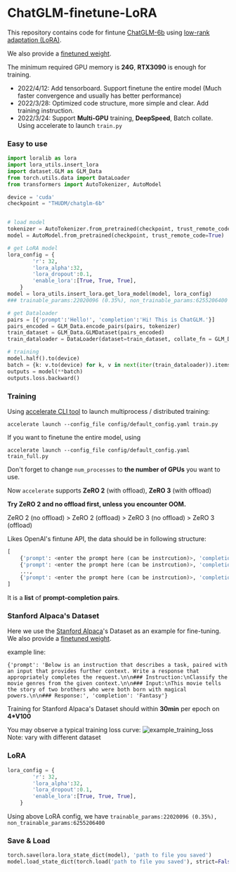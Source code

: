 # ChatGLM-finetune-LoRA


This repository contains code for fintune [ChatGLM-6b](https://github.com/THUDM/ChatGLM-6B) using [low-rank adaptation (LoRA)](https://arxiv.org/pdf/2106.09685.pdf).

We also provide a [finetuned weight](https://github.com/lich99/ChatGLM-finetune-LoRA/blob/main/saved/chatglm-6b_alpaca_5.pt).

The minimum required GPU memory is **24G**, **RTX3090** is enough for training.

- 2022/4/12: Add tensorboard. Support finetune the entire model (Much faster convergence and usually has better performance)
- 2022/3/28: Optimized code structure, more simple and clear. Add training instruction.
- 2022/3/24: Support **Multi-GPU** training, **DeepSpeed**, Batch collate. Using accelerate to launch `train.py` 


### Easy to use

```python
import loralib as lora
import lora_utils.insert_lora
import dataset.GLM as GLM_Data
from torch.utils.data import DataLoader
from transformers import AutoTokenizer, AutoModel

device = 'cuda'
checkpoint = "THUDM/chatglm-6b"


# load model
tokenizer = AutoTokenizer.from_pretrained(checkpoint, trust_remote_code=True)
model = AutoModel.from_pretrained(checkpoint, trust_remote_code=True)

# get LoRA model
lora_config = {
        'r': 32,
        'lora_alpha':32,
        'lora_dropout':0.1,
        'enable_lora':[True, True, True],
    }
model = lora_utils.insert_lora.get_lora_model(model, lora_config)
### trainable_params:22020096 (0.35%), non_trainable_params:6255206400

# get Dataloader
pairs = [{'prompt':'Hello!', 'completion':'Hi! This is ChatGLM.'}]
pairs_encoded = GLM_Data.encode_pairs(pairs, tokenizer)
train_dataset = GLM_Data.GLMDataset(pairs_encoded)
train_dataloader = DataLoader(dataset=train_dataset, collate_fn = GLM_Data.collate_fn, shuffle=True, batch_size=1)

# training
model.half().to(device)
batch = {k: v.to(device) for k, v in next(iter(train_dataloader)).items()}
outputs = model(**batch)
outputs.loss.backward()
```

### Training

Using [accelerate CLI tool](https://huggingface.co/docs/accelerate/basic_tutorials/launch) to launch multiprocess / distributed training:
```
accelerate launch --config_file config/default_config.yaml train.py
```
If you want to finetune the entire model, using
```
accelerate launch --config_file config/default_config.yaml train_full.py
```

Don't forget to change `num_processes` to **the number of GPUs** you want to use.

Now `accelerate` supports **ZeRO 2** (with offload), **ZeRO 3** (with offload)

**Try ZeRO 2 and no offload first, unless you encounter OOM.**

ZeRO 2 (no offload) > ZeRO 2 (offload) > ZeRO 3 (no offload) > ZeRO 3 (offload)

Likes OpenAI's fintune API, the data should be in following structure:  
```python
[
    {'prompt': <enter the prompt here (can be instrcution)>, 'completion': <the expectation completion>},
    {'prompt': <enter the prompt here (can be instrcution)>, 'completion': <the expectation completion>},
    ...,
    {'prompt': <enter the prompt here (can be instrcution)>, 'completion': <the expectation completion>},
]
```
It is a **list** of **prompt-completion pairs**.



### Stanford Alpaca's Dataset

Here we use the [Stanford Alpaca](https://github.com/tatsu-lab/stanford_alpaca)'s Dataset as an example for fine-tuning. We also provide a [finetuned weight](https://github.com/lich99/ChatGLM-finetune-LoRA/blob/main/saved/chatglm-6b_alpaca_5.pt).

example line: 

`{'prompt': 'Below is an instruction that describes a task, paired with an input that provides further context. Write a response that appropriately completes the request.\n\n### Instruction:\nClassify the movie genres from the given context.\n\n### Input:\nThis movie tells the story of two brothers who were both born with magical powers.\n\n### Response:',
 'completion': 'Fantasy'}`


Training for Stanford Alpaca's Dataset should within **30min** per epoch on **4*V100**

You may observe a typical training loss curve: 
![example_training_loss](https://github.com/lich99/ChatGLM-finetune-LoRA/blob/main/fig/example_loss.png)
Note: vary with different dataset

### LoRA
```python
lora_config = {
        'r': 32,
        'lora_alpha':32,
        'lora_dropout':0.1,
        'enable_lora':[True, True, True],
    }
```
Using above LoRA config, we have `trainable_params:22020096 (0.35%), non_trainable_params:6255206400`

### Save & Load
```python
torch.save(lora.lora_state_dict(model), 'path to file you saved')
model.load_state_dict(torch.load('path to file you saved'), strict=False)
```